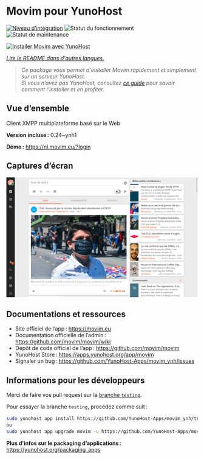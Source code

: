 <!--
Nota bene : ce README est automatiquement généré par <https://github.com/YunoHost/apps/tree/master/tools/readme_generator>
Il NE doit PAS être modifié à la main.
-->

# Movim pour YunoHost

[![Niveau d’intégration](https://dash.yunohost.org/integration/movim.svg)](https://dash.yunohost.org/appci/app/movim) ![Statut du fonctionnement](https://ci-apps.yunohost.org/ci/badges/movim.status.svg) ![Statut de maintenance](https://ci-apps.yunohost.org/ci/badges/movim.maintain.svg)

[![Installer Movim avec YunoHost](https://install-app.yunohost.org/install-with-yunohost.svg)](https://install-app.yunohost.org/?app=movim)

*[Lire le README dans d'autres langues.](./ALL_README.md)*

> *Ce package vous permet d’installer Movim rapidement et simplement sur un serveur YunoHost.*  
> *Si vous n’avez pas YunoHost, consultez [ce guide](https://yunohost.org/install) pour savoir comment l’installer et en profiter.*

## Vue d’ensemble

Client XMPP multiplateforme basé sur le Web


**Version incluse :** 0.24~ynh1

**Démo :** <https://nl.movim.eu/?login>

## Captures d’écran

![Capture d’écran de Movim](./doc/screenshots/movim.png)

## Documentations et ressources

- Site officiel de l’app : <https://movim.eu>
- Documentation officielle de l’admin : <https://github.com/movim/movim/wiki>
- Dépôt de code officiel de l’app : <https://github.com/movim/movim>
- YunoHost Store : <https://apps.yunohost.org/app/movim>
- Signaler un bug : <https://github.com/YunoHost-Apps/movim_ynh/issues>

## Informations pour les développeurs

Merci de faire vos pull request sur la [branche `testing`](https://github.com/YunoHost-Apps/movim_ynh/tree/testing).

Pour essayer la branche `testing`, procédez comme suit :

```bash
sudo yunohost app install https://github.com/YunoHost-Apps/movim_ynh/tree/testing --debug
ou
sudo yunohost app upgrade movim -u https://github.com/YunoHost-Apps/movim_ynh/tree/testing --debug
```

**Plus d’infos sur le packaging d’applications :** <https://yunohost.org/packaging_apps>
